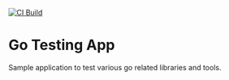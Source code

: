[![CI Build](https://github.com/m-kay/go-test-app/actions/workflows/build-ci.yaml/badge.svg)](https://github.com/m-kay/go-test-app/actions/workflows/build-ci.yaml)

# Go Testing App
Sample application to test various go related libraries and tools. 
